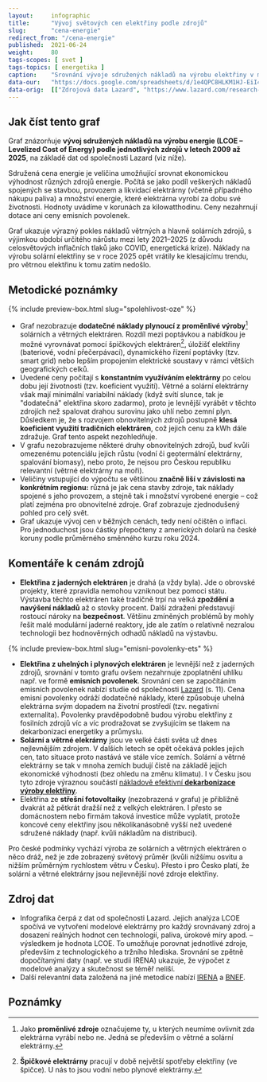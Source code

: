 ```yaml
---
layout:     infographic
title:      "Vývoj světových cen elektřiny podle zdrojů"
slug:       "cena-energie"
redirect_from: "/cena-energie"
published:  2021-06-24
weight:     80
tags-scopes: [ svet ]
tags-topics: [ energetika ]
caption:    "Srovnání vývoje sdružených nákladů na výrobu elektřiny v modelových velkých elektrárnách (tzv. utility-scale) od roku 2009 do roku 2025, především z hlediska technologií a trhu. Do ceny nejsou započteny dotace, ceny emisních povolenek ani náklady spojené s vyrovnáním nestálosti zdrojů. V grafu jsou zobrazeny obnovitelné zdroje, které mají v České republice největší potenciál rozvoje."
data-our:   "https://docs.google.com/spreadsheets/d/1e4QPC8HLKM1HJ-EiI4kxF79tU1i1OuEqlpyj1tcvBr4"
data-orig:  [["Zdrojová data Lazard", "https://www.lazard.com/research-insights/levelized-cost-of-energyplus-lcoeplus/"]]
---
```


## Jak číst tento graf

Graf znázorňuje **vývoj sdružených nákladů na výrobu energie (LCOE – Levelized Cost of Energy) podle jednotlivých zdrojů v letech  2009 až 2025**, na základě dat od společnosti Lazard (viz níže).

Sdružená cena energie je veličina umožňující srovnat ekonomickou výhodnost různých zdrojů energie. Počítá se jako podíl veškerých nákladů spojených se stavbou, provozem a likvidací elektrárny (včetně případného nákupu paliva) a množství energie, které elektrárna vyrobí za dobu své životnosti. Hodnoty uvádíme v korunách za kilowatthodinu. Ceny nezahrnují dotace ani ceny emisních povolenek.

Graf ukazuje výrazný pokles nákladů větrných a hlavně solárních zdrojů, s výjimkou období určitého nárůstu mezi lety 2021–2025 (z důvodu celosvětových inflačních tlaků jako COVID, energetická krize). Náklady na výrobu solární elektřiny se v roce 2025 opět vrátily ke klesajícímu trendu, pro větrnou elektřinu k tomu zatím nedošlo.

## Metodické poznámky

{% include preview-box.html
    slug="spolehlivost-oze"
%}

- Graf nezobrazuje **dodatečné náklady plynoucí z proměnlivé výroby**[^1] solárních a větrných elektráren. Rozdíl mezi poptávkou a nabídkou je možné vyrovnávat pomocí špičkových elektráren[^2], úložišť elektřiny (bateriové, vodní přečerpávací), dynamického řízení poptávky (tzv. smart grid) nebo lepším propojením elektrické soustavy v rámci větších geografických celků.
- Uvedené ceny počítají s **konstantním využíváním elektrárny** po celou dobu její životnosti (tzv. koeficient využití). Větrné a solární elektrárny však mají minimální variabilní náklady (když svítí slunce, tak je "dodatečná" elektřina skoro zadarmo), proto je levnější vyrábět v těchto zdrojích než spalovat drahou surovinu jako uhlí nebo zemní plyn. Důsledkem je, že s rozvojem obnovitelných zdrojů postupně **klesá koeficient využití tradičních elektráren**, což jejich cenu za kWh dále zdražuje. Graf tento aspekt nezohledňuje.
- V grafu nezobrazujeme některé druhy obnovitelných zdrojů, buď kvůli omezenému potenciálu jejich růstu (vodní či geotermální elektrárny, spalování biomasy), nebo proto, že nejsou pro Českou republiku relevantní (větrné elektrárny na moři).
- Veličiny vstupující do výpočtu se většinou **značně liší v závislosti na konkrétním regionu:** různá je jak cena stavby zdroje, tak náklady spojené s jeho provozem, a stejně tak i množství vyrobené energie – což platí zejména pro obnovitelné zdroje. Graf zobrazuje zjednodušený pohled pro celý svět.
- Graf ukazuje vývoj cen v běžných cenách, tedy není očištěn o inflaci. Pro jednoduchost jsou částky přepočteny z amerických dolarů na české koruny podle průměrného směnného kurzu roku 2024.

## Komentáře k cenám zdrojů

- **Elektřina z jaderných elektráren** je drahá (a vždy byla). Jde o obrovské projekty, které zpravidla nemohou vzniknout bez pomoci státu. Výstavba těchto elektráren také tradičně trpí na velká **zpoždění a navýšení nákladů** až o stovky procent. Další zdražení představují rostoucí nároky na **bezpečnost**. Většinu zmíněných problémů by mohly řešit malé modulární jaderné reaktory, jde ale zatím o relativně nezralou technologii bez hodnověrných odhadů nákladů na výstavbu.

{% include preview-box.html
    slug="emisni-povolenky-ets"
%}

- **Elektřina z uhelných i plynových elektráren** je levnější než z jaderných zdrojů, srovnání v tomto grafu ovšem nezahrnuje zpoplatnění uhlíku např. ve formě **emisních povolenek**. Srovnání cen se započítáním emisních povolenek nabízí studie od společnosti [Lazard](https://www.lazard.com/research-insights/levelized-cost-of-energyplus-lcoeplus/) (s. 11). Cena emisní povolenky odráží dodatečné náklady, které způsobuje uhelná elektrárna svým dopadem na životní prostředí (tzv. negativní externalita). Povolenky pravděpodobně budou výrobu elektřiny z fosilních zdrojů víc a víc prodražovat se zvyšujícím se tlakem na dekarbonizaci energetiky a průmyslu.
- **Solární a větrné elekrárny** jsou ve velké části světa už dnes nejlevnějším zdrojem. V dalších letech se opět očekává pokles jejich cen, tato situace proto nastává ve stále více zemích. Solární a větrné elektrárny se tak v mnoha zemích budují čistě na základě jejich ekonomické výhodnosti (bez ohledu na změnu klimatu). I v Česku jsou tyto zdroje výraznou součástí [nákladově efektivní **dekarbonizace výroby elektřiny**](2024-cesty-k-ciste-a-levne-elektrine-2050.md).
- Elektřina ze **střešní fotovoltaiky** (nezobrazená v grafu) je přibližně dvakrát až pětkrát dražší než z velkých elektráren. I přesto se domácnostem nebo firmám taková investice může vyplatit, protože koncové ceny elektřiny jsou několikanásobně vyšší než uvedené sdružené náklady (např. kvůli nákladům na distribuci).

Pro české podmínky vychází výroba ze solárních a větrných elektráren o něco dráž, než je zde zobrazený světový průměr (kvůli nižšímu osvitu a nižším průměrným rychlostem větru v Česku). Přesto i pro Česko platí, že solární a větrné elektrárny jsou nejlevnější nové zdroje elektřiny.

## Zdroj dat

- Infografika čerpá z dat od společnosti Lazard. Jejich analýza LCOE spočívá ve vytvoření modelové elektrárny pro každý srovnávaný zdroj a dosazení reálných hodnot cen technologií, paliva, úrokové míry apod.  – výsledkem je hodnota LCOE. To umožňuje porovnat jednotlivé zdroje, především z technologického a tržního hlediska. Srovnání se zpětně dopočítanými daty (např. ve studii IRENA) ukazuje, že výpočet z modelové analýzy a skutečnost se téměř neliší.
- Další relevantní data založená na jiné metodice nabízí [IRENA](https://www.irena.org/-/media/Files/IRENA/Agency/Publication/2020/Jun/IRENA_Power_Generation_Costs_2019.pdf) a [BNEF](https://assets.bbhub.io/professional/sites/24/BNEF-2021-Executive-Factbook.pdf).

## Poznámky

[^1]: Jako **proměnlivé zdroje** označujeme ty, u kterých neumíme ovlivnit zda elektrárna vyrábí nebo ne. Jedná se především o větrné a solární elektrárny.
[^2]: **Špičkové elektrárny** pracují v době největší spotřeby elektřiny (ve špičce). U nás to jsou vodní nebo plynové elektrárny.
